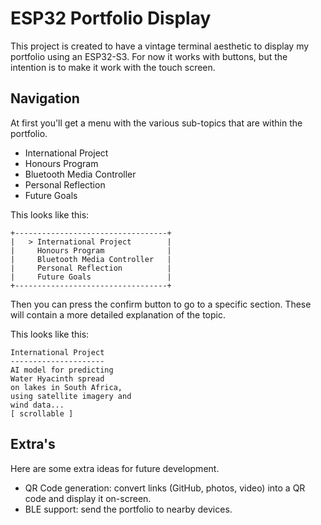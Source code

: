 # ESP32 Portfolio Display

This project is created to have a vintage terminal aesthetic to display my portfolio using an ESP32-S3.
For now it works with buttons, but the intention is to make it work with the touch screen.

## Navigation

At first you'll get a menu with the various sub-topics that are within the portfolio.

- International Project
- Honours Program
- Bluetooth Media Controller
- Personal Reflection
- Future Goals

This looks like this:

```
+----------------------------------+
|   > International Project        |
|     Honours Program              |
|     Bluetooth Media Controller   |
|     Personal Reflection          |
|     Future Goals                 |
+----------------------------------+
```

Then you can press the confirm button to go to a specific section.
These will contain a more detailed explanation of the topic.

This looks like this:

```
International Project
---------------------
AI model for predicting
Water Hyacinth spread
on lakes in South Africa,
using satellite imagery and
wind data...
[ scrollable ]
```

## Extra's

Here are some extra ideas for future development.

- QR Code generation: convert links (GitHub, photos, video) into a QR code and display it on-screen.
- BLE support: send the portfolio to nearby devices.

